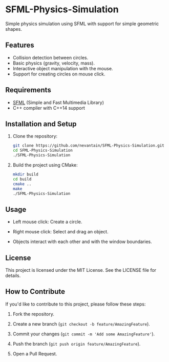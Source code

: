 # SFML-Physics-Simulation
Simple physics simulation using SFML with support for simple geometric shapes.

## Features

- Collision detection between circles.
- Basic physics (gravity, velocity, mass).
- Interactive object manipulation with the mouse.
- Support for creating circles on mouse click.

## Requirements

- [SFML](https://www.sfml-dev.org/) (Simple and Fast Multimedia Library)
- C++ compiler with C++14 support

## Installation and Setup

1. Clone the repository:
   ```bash
   git clone https://github.com/nevantain/SFML-Physics-Simulation.git
   cd SFML-Physics-Simulation
   ./SFML-Physics-Simulation

2. Build the project using CMake:
   ```bash
   mkdir build
   cd build
   cmake ..
   make
   ./SFML-Physics-Simulation
   
## Usage

- Left mouse click: Create a circle.

- Right mouse click: Select and drag an object.

- Objects interact with each other and with the window boundaries.

## License
This project is licensed under the MIT License. See the LICENSE file for details.

## How to Contribute
If you'd like to contribute to this project, please follow these steps:

1. Fork the repository.

2. Create a new branch (```git checkout -b feature/AmazingFeature```).

4. Commit your changes (```git commit -m 'Add some AmazingFeature'```).

5. Push the branch (```git push origin feature/AmazingFeature```).

6. Open a Pull Request.
